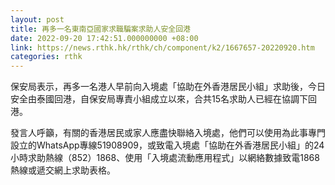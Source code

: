 ```yaml
---
layout: post
title: 再多一名東南亞國家求職騙案求助人安全回港
date: 2022-09-20 17:42:51.000000000 +08:00
link: https://news.rthk.hk/rthk/ch/component/k2/1667657-20220920.htm
categories: rthk
---
```


保安局表示，再多一名港人早前向入境處「協助在外香港居民小組」求助後，今日安全由泰國回港，自保安局專責小組成立以來，合共15名求助人已經在協調下回港。

發言人呼籲，有關的香港居民或家人應盡快聯絡入境處，他們可以使用為此事專門設立的WhatsApp專線51908909，或致電入境處「協助在外香港居民小組」的24小時求助熱線（852）1868、使用「入境處流動應用程式」以網絡數據致電1868熱線或遞交網上求助表格。
